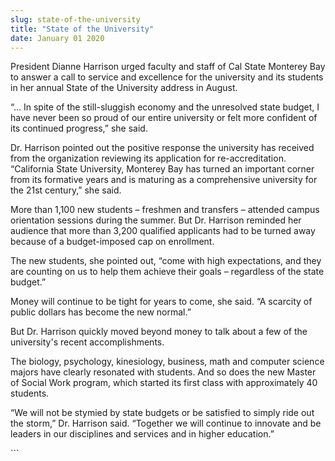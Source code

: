 ```yaml
---
slug: state-of-the-university
title: "State of the University"
date: January 01 2020
---
```


 
<p>
  President Dianne Harrison urged faculty and staff of Cal State Monterey Bay to
  answer a call to service and excellence for the university and its students in
  her annual State of the University address in August.
</p>
<p>
  “… In spite of the still-sluggish economy and the unresolved state budget, I
  have never been so proud of our entire university or felt more confident of
  its continued progress,” she said.
</p>
<p>
  Dr. Harrison pointed out the positive response the university has received
  from the organization reviewing its application for re-accreditation.
  “California State University, Monterey Bay has turned an important corner from
  its formative years and is maturing as a comprehensive university for the 21st
  century,” she said.
</p>
<p>
  More than 1,100 new students – freshmen and transfers – attended campus
  orientation sessions during the summer. But Dr. Harrison reminded her audience
  that more than 3,200 qualified applicants had to be turned away because of a
  budget-imposed cap on enrollment.
</p>
<p>
  The new students, she pointed out, “come with high expectations, and they are
  counting on us to help them achieve their goals – regardless of the state
  budget.”
</p>
<p>
  Money will continue to be tight for years to come, she said. “A scarcity of
  public dollars has become the new normal.”
</p>
<p>
  But Dr. Harrison quickly moved beyond money to talk about a few of the
  university's recent accomplishments.
</p>
<p>
  The biology, psychology, kinesiology, business, math and computer science
  majors have clearly resonated with students. And so does the new Master of
  Social Work program, which started its first class with approximately 40
  students.
</p>
<p>
  “We will not be stymied by state budgets or be satisfied to simply ride out
  the storm,” Dr. Harrison said. “Together we will continue to innovate and be
  leaders in our disciplines and services and in higher education.”
</p>
```
